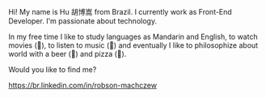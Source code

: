 Hi! My name is Hu 胡博嵩 from Brazil. I currently work as Front-End Developer. I'm passionate about technology.

In my free time I like to study languages as Mandarin and English, to watch movies (📼), to listen to music (🎵) and eventually I like to philosophize about world with a beer (🍺) and pizza (🍕).

Would you like to find me?

https://br.linkedin.com/in/robson-machczew
